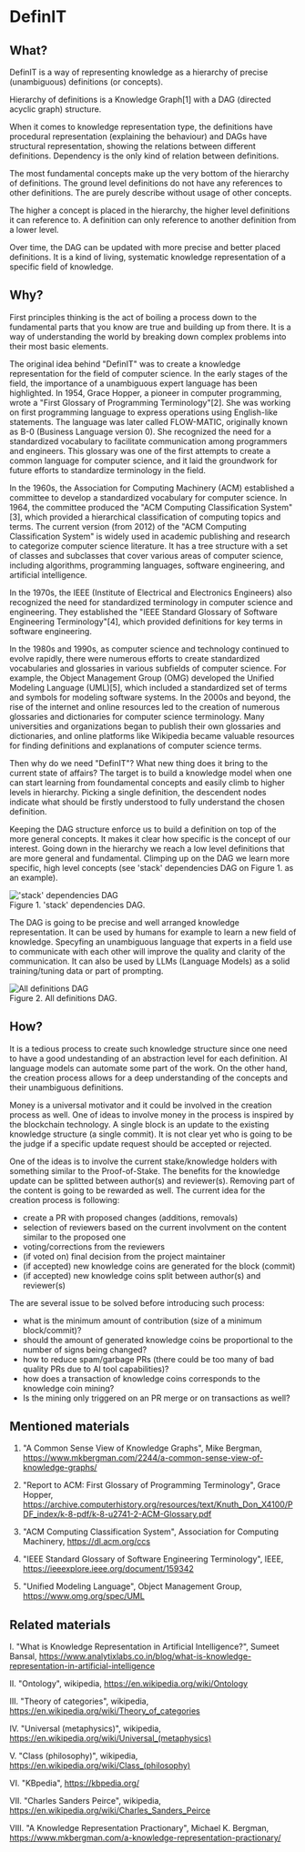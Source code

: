 # DefinIT

## What?

DefinIT is a way of representing knowledge as a hierarchy of precise (unambiguous) definitions (or concepts).

Hierarchy of definitions is a Knowledge Graph[1] with a DAG (directed acyclic graph) structure.

When it comes to knowledge representation type, the definitions have procedural 
representation (explaining the behaviour) and DAGs have structural representation, 
showing the relations between different definitions. Dependency is the only kind of relation
between definitions.

The most fundamental concepts make up the very bottom of the hierarchy of definitions. 
The ground level definitions do not have any references to other definitions. 
The are purely describe without usage of other concepts. 

The higher a concept is placed in the hierarchy, the higher level definitions it can reference to. 
A definition can only reference to another definition from a lower level. 

Over time, the DAG can be updated with more precise and better placed definitions. 
It is a kind of living, systematic knowledge representation of a specific field of knowledge.

## Why?

First principles thinking is the act of boiling a process down to the 
fundamental parts that you know are true and building up from there.
It is a way of understanding the world by breaking down complex problems into their most basic elements.

The original idea behind "DefinIT" was to create a knowledge representation for the field of computer science. 
In the early stages of the field, the importance of a unambiguous expert language has been highlighted. 
In 1954, Grace Hopper, a pioneer in computer programming, wrote a "First Glossary of Programming Terminology"[2].
She was working on first programming language to express operations using English-like statements. The language was later called FLOW-MATIC, originally known as B-0 (Business Language version 0). She recognized the need for a standardized vocabulary
to facilitate communication among programmers and engineers.
This glossary was one of the first attempts to create a common language for computer science,
and it laid the groundwork for future efforts to standardize terminology in the field.

In the 1960s, the Association for Computing Machinery (ACM) established a committee to develop a standardized vocabulary for computer science.
In 1964, the committee produced the "ACM Computing Classification System"[3], which provided a hierarchical classification of computing topics and terms.
The current version (from 2012) of the "ACM Computing Classification System" is widely used in academic publishing and research to categorize computer science literature. It has a tree structure with a set of classes and subclasses that cover various areas of computer science, including algorithms, programming languages, software engineering, and artificial intelligence.

In the 1970s, the IEEE (Institute of Electrical and Electronics Engineers) also recognized the need for standardized terminology in computer science and engineering.
They established the "IEEE Standard Glossary of Software Engineering Terminology"[4], which provided definitions for key terms in software engineering.

In the 1980s and 1990s, as computer science and technology continued to evolve rapidly,
there were numerous efforts to create standardized vocabularies and glossaries in various subfields of computer science.
For example, the Object Management Group (OMG) developed the Unified Modeling Language (UML)[5],
which included a standardized set of terms and symbols for modeling software systems.
In the 2000s and beyond, the rise of the internet and online resources led to the creation of numerous glossaries and dictionaries for computer science terminology.
Many universities and organizations began to publish their own glossaries and dictionaries,
and online platforms like Wikipedia became valuable resources for finding definitions and explanations of computer science terms.

Then why do we need "DefinIT"? What new thing does it bring to the current state of affairs? The target is to build a knowledge model when one can start learning from 
foundamental concepts and easily climb to higher levels in hierarchy. 
Picking a single definition, the descendent nodes indicate what should be 
firstly understood to fully understand the chosen definition.

Keeping the DAG structure enforce us to build a definition on top of the more general concepts. 
It makes it clear how specific is the concept of our interest. 
Going down in the hierarchy we reach a low level definitions that are more general and fundamental. 
Climping up on the DAG we learn more specific, high level concepts 
(see 'stack' dependencies DAG on Figure 1. as an example).

!['stack' dependencies DAG](./dag_stack.png)  
Figure 1. 'stack' dependencies DAG.

The DAG is going to be precise and well arranged knowledge representation. 
It can be used by humans for example to learn a new field of knowledge.
Specyfing an unambiguous language that experts in a field use to communicate with each other 
will improve the quality and clarity of the communication.
It can also be used by LLMs (Language Models) as a solid training/tuning data or part of prompting.

![All definitions DAG](./dag_all.png)  
Figure 2. All definitions DAG.

## How?

It is a tedious process to create such knowledge structure since one need to have 
a good undestanding of an abstraction level for each definition. 
AI language models can automate some part of the work. 
On the other hand, the creation process allows for a deep understanding 
of the concepts and their unambiguous definitions.

Money is a universal motivator and it could be involved in the creation process as well. 
One of ideas to involve money in the process is inspired by the blockchain technology. 
A single block is an update to the existing knowledge structure (a single commit). 
It is not clear yet who is going to be the judge if a specific update request 
should be accepted or rejected.

One of the ideas is to involve the current stake/knowledge holders 
with something similar to the Proof-of-Stake. 
The benefits for the knowledge update can be splitted between author(s) and reviewer(s). 
Removing part of the content is going to be rewarded as well. 
The current idea for the creation process is following:

- create a PR with proposed changes (additions, removals)
- selection of reviewers based on the current involvment on the content similar to the proposed one
- voting/corrections from the reviewers
- (if voted on) final decision from the project maintainer
- (if accepted) new knowledge coins are generated for the block (commit)
- (if accepted) new knowledge coins split between author(s) and reviewer(s)

The are several issue to be solved before introducing such process:
- what is the minimum amount of contribution (size of a minimum block/commit)?
- should the amount of generated knowledge coins be proportional to the number of signs being changed? 
- how to reduce spam/garbage PRs (there could be too many of bad quality PRs due to AI tool capabilities)?
- how does a transaction of knowledge coins corresponds to the knowledge coin mining?
- Is the mining only triggered on an PR merge or on transactions as well?

## Mentioned materials

1. "A Common Sense View of Knowledge Graphs", Mike Bergman, https://www.mkbergman.com/2244/a-common-sense-view-of-knowledge-graphs/

2. "Report to ACM: First Glossary of Programming Terminology", Grace Hopper, https://archive.computerhistory.org/resources/text/Knuth_Don_X4100/PDF_index/k-8-pdf/k-8-u2741-2-ACM-Glossary.pdf

3. "ACM Computing Classification System", Association for Computing Machinery, https://dl.acm.org/ccs

4. "IEEE Standard Glossary of Software Engineering Terminology", IEEE, https://ieeexplore.ieee.org/document/159342

5. "Unified Modeling Language", Object Management Group, https://www.omg.org/spec/UML

## Related materials

I. "What is Knowledge Representation in Artificial Intelligence?", 
Sumeet Bansal, https://www.analytixlabs.co.in/blog/what-is-knowledge-representation-in-artificial-intelligence

II. "Ontology", wikipedia, https://en.wikipedia.org/wiki/Ontology

III. "Theory of categories", wikipedia, https://en.wikipedia.org/wiki/Theory_of_categories

IV. "Universal (metaphysics)", wikipedia, https://en.wikipedia.org/wiki/Universal_(metaphysics)

V. "Class (philosophy)", wikipedia, https://en.wikipedia.org/wiki/Class_(philosophy)

VI. "KBpedia", https://kbpedia.org/

VII. "Charles Sanders Peirce", wikipedia, https://en.wikipedia.org/wiki/Charles_Sanders_Peirce

VIII. "A Knowledge Representation Practionary", Michael K. Bergman, https://www.mkbergman.com/a-knowledge-representation-practionary/
